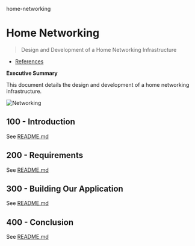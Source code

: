 home-networking
# Home Networking

> Design and Development of a Home Networking Infrastructure

- [References](./REFERENCES.md)

**Executive Summary**

This document details the design and development of a home networking infrastructure.

![Networking](https://github.com/vanHeemstraSystems/home-networking/assets/1499433/7d1a7ca0-a1dd-4b8a-b37f-f977965adc97)

## 100 - Introduction

See [README.md](./100/README.md)

## 200 - Requirements

See [README.md](./200/README.md)

## 300 - Building Our Application

See [README.md](./300/README.md)

## 400 - Conclusion

See [README.md](./400/README.md)
